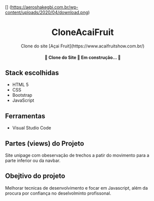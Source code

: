 [] (https://aeroshakegbi.com.br/wp-content/uploads/2020/04/download.png)
<h1 align="center">CloneAcaiFruit</h1>
<p align="center"> Clone do site [Açai Fruit](https://www.acaifruitshow.com.br/)</p>

<h4 align="center"> 
	🚧  Clone do Site 🚀 Em construção...  🚧
</h4>

## Stack escolhidas 
- HTML 5
- CSS
- Bootstrap
- JavaScript
## Ferramentas
- Visual Studio Code

##  Partes (views) do Projeto
Site unipage com obeservação de trechos a patir do movimento para a parte inferior ou da navbar.

## Obejtivo do projeto

Melhorar tecnicas de desenvolvimento e focar em Javascript, além da procura por confiança no deselvolminto profissonal.